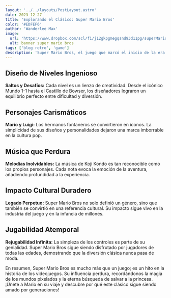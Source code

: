 ```yaml
---
layout: '../../layouts/PostLayout.astro'
date: 2023-12-27
title: 'Explorando el Clásico: Super Mario Bros'
color: '#EDFEF6'
author: 'Wanderlee Max'
image:
  url: 'https://www.dropbox.com/scl/fi/j12gkpgmegqsnd93d11pg/superMarioBros.webp?rlkey=z4u3qfpbmahfe62te6vee60vl&raw=1'
  alt: banner super mario bros
tags: ['blog retro', 'game']
description: 'Super Mario Bros, el juego que marcó el inicio de la era dorada de los videojuegos. La fórmula sencilla, pero brillante, de plataformas y aventuras catapultó a Mario al estrellato.'
---
```



## Diseño de Niveles Ingenioso

**Saltos y Desafíos:** Cada nivel es un lienzo de creatividad. Desde el icónico Mundo 1-1 hasta el Castillo de Bowser, los diseñadores lograron un equilibrio perfecto entre dificultad y diversión.

## Personajes Carismáticos

**Mario y Luigi:** Los hermanos fontaneros se convirtieron en íconos. La simplicidad de sus diseños y personalidades dejaron una marca imborrable en la cultura pop.

## Música que Perdura

**Melodías Inolvidables:** La música de Koji Kondo es tan reconocible como los propios personajes. Cada nota evoca la emoción de la aventura, añadiendo profundidad a la experiencia.

## Impacto Cultural Duradero

**Legado Perpetuo:** Super Mario Bros no solo definió un género, sino que también se convirtió en una referencia cultural. Su impacto sigue vivo en la industria del juego y en la infancia de millones.

## Jugabilidad Atemporal

**Rejugabilidad Infinita:** La simpleza de los controles es parte de su genialidad. Super Mario Bros sigue siendo disfrutado por jugadores de todas las edades, demostrando que la diversión clásica nunca pasa de moda.

En resumen, Super Mario Bros es mucho más que un juego; es un hito en la historia de los videojuegos. Su influencia perdura, recordándonos la magia de los mundos pixelados y la eterna búsqueda de salvar a la princesa. ¡Únete a Mario en su viaje y descubre por qué este clásico sigue siendo amado por generaciones!
